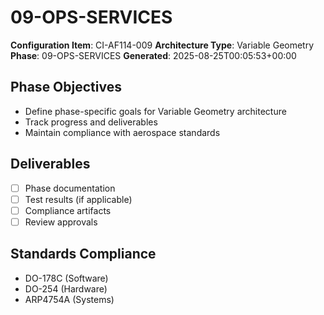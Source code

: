 # 09-OPS-SERVICES

**Configuration Item**: CI-AF114-009
**Architecture Type**: Variable Geometry
**Phase**: 09-OPS-SERVICES
**Generated**: 2025-08-25T00:05:53+00:00

## Phase Objectives
- Define phase-specific goals for Variable Geometry architecture
- Track progress and deliverables
- Maintain compliance with aerospace standards

## Deliverables
- [ ] Phase documentation
- [ ] Test results (if applicable)
- [ ] Compliance artifacts
- [ ] Review approvals

## Standards Compliance
- DO-178C (Software)
- DO-254 (Hardware)
- ARP4754A (Systems)

